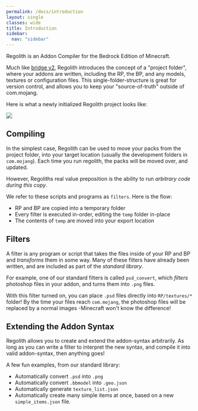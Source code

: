 ```yaml
---
permalink: /docs/introduction
layout: single
classes: wide
title: Introduction
sidebar:
  nav: "sidebar"
---
```


Regolith is an Addon Compiler for the Bedrock Edition of Minecraft.

Much like [bridge v2](https://editor.bridge-core.app/), Regolith introduces the concept of a "project folder", where your addons are written, including the RP, the BP, and any models, textures or configuration files. This single-folder-structure is great for version control, and allows you to keep your "source-of-truth" outside of com.mojang.

Here is what a newly initialized Regolith project looks like:


![](assets/images/docs/introduction/project-folder.png)


## Compiling

In the simplest case, Regolith can be used to move your packs from the project folder, into your target location (usually the development folders in `com.mojang`). Each time you run regolith, the packs will be moved over, and updated.

However, Regoliths real value preposition is the ability to run *arbitrary code during this copy*. 

We refer to these scripts and programs as `filters`. Here is the flow:
- RP and BP are copied into a temporary folder
- Every filter is executed in-order, editing the `temp` folder in-place
- The contents of `temp` are moved into your export location

## Filters

A filter is any program or script that takes the files inside of your RP and BP and *transforms* them in some way. Many of these filters have already been written, and are included as part of the *standard library*. 

For example, one of our standard filters is called `psd_convert`, which *filters* photoshop files in your addon, and turns them into `.png` files.

With this filter turned on, you can place `.psd` files directly into `RP/textures/*` folder! By the time your files reach `com.mojang`, the photoshop files will be replaced by a normal images -Minecraft won't know the difference!

## Extending the Addon Syntax

Regolith allows you to create and extend the addon-syntax arbitrarily. As long as you can write a filter to interpret the new syntax, and compile it into valid addon-syntax, then anything goes! 

A few fun examples, from our standard library:
- Automatically convert `.psd` into `.png`
- Automatically convert `.bbmodel` into `.geo.json`
- Automatically generate `texture_list.json`
- Automatically create many simple items at once, based on a new `simple_items.json` file.



